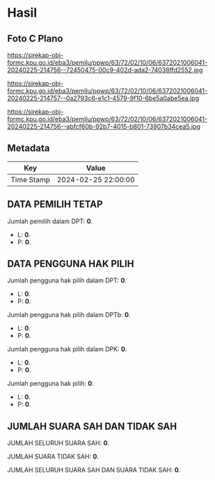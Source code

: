 # Hasil

## Foto C Plano

https://sirekap-obj-formc.kpu.go.id/eba3/pemilu/ppwp/63/72/02/10/06/6372021006041-20240225-214756--72450475-00c9-402d-ada2-74038ffd2552.jpg

https://sirekap-obj-formc.kpu.go.id/eba3/pemilu/ppwp/63/72/02/10/06/6372021006041-20240225-214757--0a2793c6-e1c1-4579-9f10-6be5a0abe5ea.jpg

https://sirekap-obj-formc.kpu.go.id/eba3/pemilu/ppwp/63/72/02/10/06/6372021006041-20240225-214756--abfcf60b-92b7-4015-b801-73907b34cea5.jpg


## Metadata

| Key        | Value               |
| ---------- | ------------------- |
| Time Stamp | 2024-02-25 22:00:00 |


## DATA PEMILIH TETAP

Jumlah pemilih dalam DPT: **0**.
 * L: **0**.
 * P: **0**.

## DATA PENGGUNA HAK PILIH

Jumlah pengguna hak pilih dalam DPT: **0**.
 * L: **0**.
 * P: **0**.

Jumlah pengguna hak pilih dalam DPTb: **0**.
 * L: **0**.
 * P: **0**.

Jumlah pengguna hak pilih dalam DPK: **0**.
 * L: **0**.
 * P: **0**.

Jumlah pengguna hak pilih: **0**.
 * L: **0**.
 * P: **0**.

## JUMLAH SUARA SAH DAN TIDAK SAH

JUMLAH SELURUH SUARA SAH: **0**.

JUMLAH SUARA TIDAK SAH: **0**.

JUMLAH SELURUH SUARA SAH DAN SUARA TIDAK SAH: **0**.



